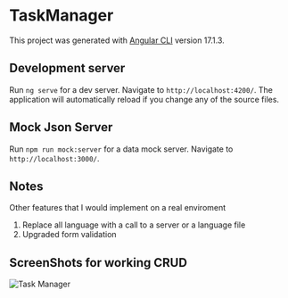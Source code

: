 # TaskManager

This project was generated with [Angular CLI](https://github.com/angular/angular-cli) version 17.1.3.

## Development server

Run `ng serve` for a dev server. Navigate to `http://localhost:4200/`. The application will automatically reload if you change any of the source files.

## Mock Json Server

Run `npm run mock:server` for a data mock server. Navigate to `http://localhost:3000/`.

## Notes

Other features that I would implement on a real enviroment

1. Replace all language with a call to a server or a language file
2. Upgraded form validation


## ScreenShots for working CRUD
  ![Task Manager](https://github.com/giosifelis/task-manager/assets/58974928/4c9d17c2-910e-4e50-8f61-8ace5b6c4cb0)
